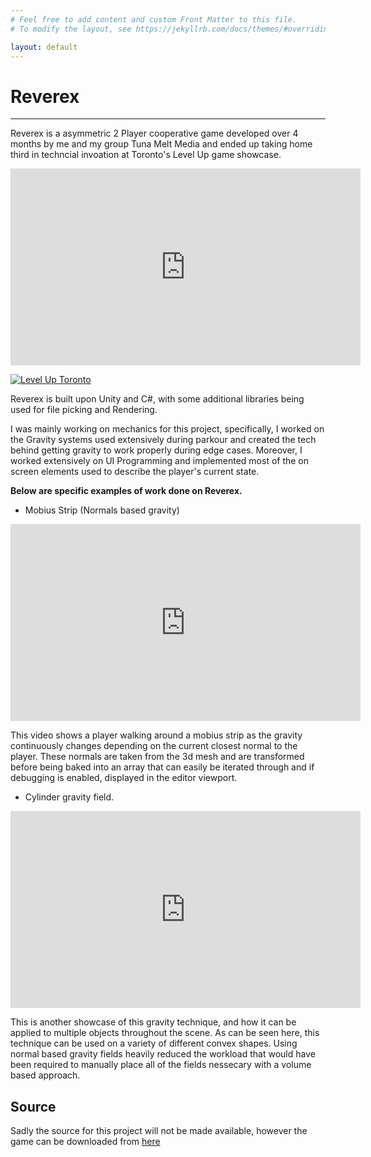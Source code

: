 ```yaml
---
# Feel free to add content and custom Front Matter to this file.
# To modify the layout, see https://jekyllrb.com/docs/themes/#overriding-theme-defaults

layout: default
---
```

# Reverex
---
Reverex is a asymmetric 2 Player cooperative game developed over 4 months by me and my group Tuna Melt Media and ended up taking home third in techncial invoation at Toronto's Level Up game showcase.

<iframe width="560" height="315" src="https://www.youtube.com/embed/ZynOaqeCD0A?si=RnlVBbKJSs9V6LSs" title="YouTube video player" frameborder="0" allow="accelerometer; autoplay; clipboard-write; encrypted-media; gyroscope; picture-in-picture; web-share" referrerpolicy="strict-origin-when-cross-origin" allowfullscreen></iframe>

[![Level Up Toronto](https://levelupshowcase.com/wp-content/uploads/2024/01/lus-holder-e1706714997565.png)](https://levelupshowcase.com/ "Level Up Toronto")

Reverex is built upon Unity and C#, with some additional libraries being used for file picking and Rendering.

I was mainly working on mechanics for this project, specifically, I worked on the Gravity systems used extensively during parkour and created the tech behind getting gravity to work properly during edge cases. Moreover, I worked extensively on UI Programming and implemented most of the on screen elements used to describe the player's current state.

**Below are specific examples of work done on Reverex.**


-  Mobius Strip (Normals based gravity)

<iframe width="560" height="315" src="https://www.youtube.com/embed/Q38htNfhzWY?si=vbIpVmgH10wjhEWU" title="YouTube video player" frameborder="0" allow="accelerometer; autoplay; clipboard-write; encrypted-media; gyroscope; picture-in-picture; web-share" referrerpolicy="strict-origin-when-cross-origin" allowfullscreen></iframe>

This video shows a player walking around a mobius strip as the gravity continuously changes depending on the current closest normal to the player. These normals are taken from the 3d mesh and are transformed before being baked into an array that can easily be iterated through and if debugging is enabled, displayed in the editor viewport.

-   Cylinder gravity field.

<iframe width="560" height="315" src="https://www.youtube.com/embed/RFu6evkTRYE?si=7cTte2GueDS0G3xG" title="YouTube video player" frameborder="0" allow="accelerometer; autoplay; clipboard-write; encrypted-media; gyroscope; picture-in-picture; web-share" referrerpolicy="strict-origin-when-cross-origin" allowfullscreen></iframe>

This is another showcase of this gravity technique, and how it can be applied to multiple objects throughout the scene. As can be seen here, this technique can be used on a variety of different convex shapes. Using normal based gravity fields heavily reduced the workload that would have been required to manually place all of the fields nessecary with a volume based approach.


## Source
Sadly the source for this project will not be made available, however the game can be downloaded from [here](https://b3mn.itch.io/reverex)